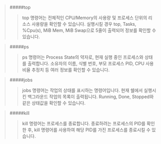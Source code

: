 > #####top
> > top 명령어는 전체적인 CPU/Memory의 사용량 및 프로세스 단위의 리소스 사용량을 확인할 수 있습니다.
> > 실행시킬 경우 top, Tasks, %Cpu(s), MiB Mem, MiB Swap으로 5줄이 출력되어 정보를 확인할 수 있습니다.

> #####ps
> > ps 명령어는 Process State의 약자로, 현재 실행 중인 프로세스와 상태를 출력합니다.
> > 소유자의 이름, 식별 번호, 부모 프로세스 PID, CPU 사용 비율 추정치 등 여러 정보를 확인할 수 있습니다.

> #####jobs
> > jobs 명령어는 작업의 상태를 표시하는 명령어입니다.
> > 현재 쉘에서 실행시킨 백그라운드 작업의 목록이 출력됩니다.
> > Running, Done, Stopped와 같은 상태값을 확인할 수 있습니다.

> #####kill
> > kill 명령어는 프로세스를 종료합니다.
> > 종료하려는 프로세스의 PID를 확인한 후, kill 명령어를 사용하여 해당 PID를 가진 프로세스를 종료시킬 수 있습니다.
